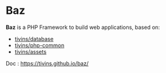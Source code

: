 # Baz

**Baz** is a PHP Framework to build web applications, based on:
* [tivins/database](https://github.com/tivins/database)
* [tivins/php-common](https://github.com/tivins/php-common)
* [tivins/assets](https://github.com/tivins/assets)

Doc : https://tivins.github.io/baz/

